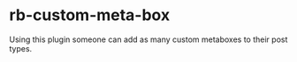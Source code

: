 # rb-custom-meta-box
Using this plugin someone can add as many custom metaboxes to their post types.
